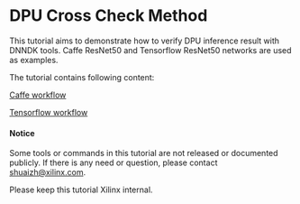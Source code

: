 # DPU Cross Check Method 

This tutorial aims to demonstrate how to verify DPU inference result with DNNDK tools. Caffe ResNet50 and Tensorflow ResNet50 networks are used as examples. 

The tutorial contains following content:

[Caffe workflow](doc/caffe-workflow.md)

[Tensorflow workflow](doc/tensorflow-workflow.md)




#### Notice
Some tools or commands in this tutorial are not released or documented publicly. If there is any need or question, please contact shuaizh@xilinx.com. 

Please keep this tutorial Xilinx internal.


